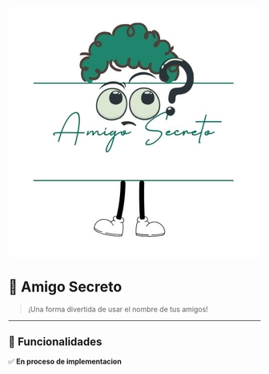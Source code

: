 ![Título](https://github.com/GimenaMP/amigo_secreto/blob/README/assets/titulo.jpg?raw=true)

# 🎁 Amigo Secreto  

> ¡Una forma divertida de usar el nombre de tus amigos!  

---

## 📌 Funcionalidades 
✅ **En proceso de implementacion**
